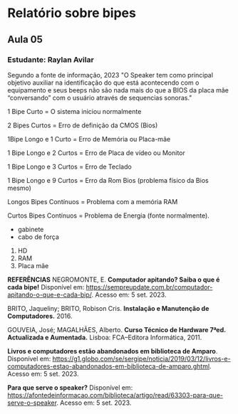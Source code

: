 # Relatório sobre bipes 
## Aula 05
### **Estudante:** Raylan Avilar 



Segundo a fonte de informação, 2023  "O Speaker tem como principal objetivo auxiliar na identificação do que está acontecendo com o equipamento e seus beeps não são nada mais do que a BIOS da placa mãe “conversando” com o usuário através de sequencias sonoras."

1 Bipe Curto = O sistema iniciou normalmente

2 Bipes Curtos = Erro de definição da CMOS (Bios)

1Bipe Longo e 1 Curto = Erro de Memória ou Placa-mãe

1 Bipe Longo e 2 Curtos = Erro de Placa de vídeo ou Monitor

1 Bipe Longo e 3 Curtos = Erro de Teclado

1 Bipe Longo e 9 Curtos = Erro da Rom Bios (problema físico da Bios mesmo)

Longos Bipes Contínuos = Problema com a memória RAM

Curtos Bipes Contínuos = Problema de Energia (fonte normalmente).
- gabinete
- cabo de força
1. HD 
2. RAM
3. Placa mãe

**REFERÊNCIAS**
NEGROMONTE, E. **Computador apitando? Saiba o que é cada bipe!** Disponível em: <https://sempreupdate.com.br/computador-apitando-o-que-e-cada-bip/>. Acesso em: 5 set. 2023.

BRITO, Jaqueliny; BRITO, Robison Cris. **Instalação e Manutenção de Computadores.** 2016.

GOUVEIA, José; MAGALHÃES, Alberto. **Curso Técnico de Hardware 7ªed. Actualizada e Aumentada.** Lisboa: FCA–Editora Informática, 2011.

**Livros e computadores estão abandonados em biblioteca de Amparo**. Disponível em: <https://g1.globo.com/se/sergipe/noticia/2019/03/12/livros-e-computadores-estao-abandonados-em-biblioteca-de-amparo.ghtml>. Acesso em: 5 set. 2023.

**Para que serve o speaker?** Disponível em: <https://afontedeinformacao.com/biblioteca/artigo/read/63303-para-que-serve-o-speaker>. Acesso em: 5 set. 2023.


